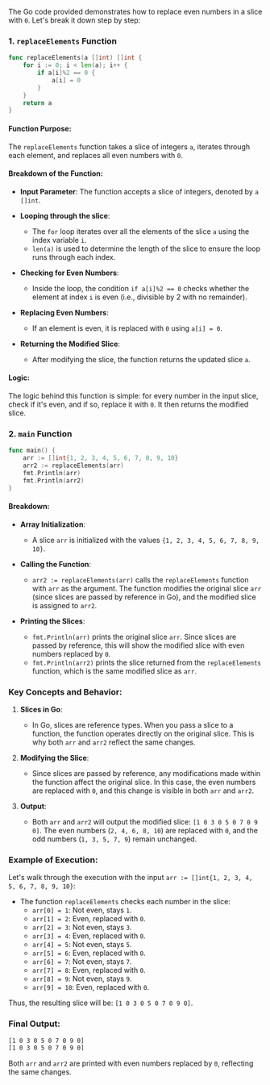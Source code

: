 The Go code provided demonstrates how to replace even numbers in a slice with `0`. Let's break it down step by step:

### **1. `replaceElements` Function**

```go
func replaceElements(a []int) []int {
    for i := 0; i < len(a); i++ {
        if a[i]%2 == 0 {
            a[i] = 0
        }
    }
    return a
}
```

#### Function Purpose:
The `replaceElements` function takes a slice of integers `a`, iterates through each element, and replaces all even numbers with `0`.

#### Breakdown of the Function:
- **Input Parameter**: The function accepts a slice of integers, denoted by `a []int`.
- **Looping through the slice**: 
  - The `for` loop iterates over all the elements of the slice `a` using the index variable `i`.
  - `len(a)` is used to determine the length of the slice to ensure the loop runs through each index.
  
- **Checking for Even Numbers**:
  - Inside the loop, the condition `if a[i]%2 == 0` checks whether the element at index `i` is even (i.e., divisible by 2 with no remainder).
  
- **Replacing Even Numbers**:
  - If an element is even, it is replaced with `0` using `a[i] = 0`.

- **Returning the Modified Slice**: 
  - After modifying the slice, the function returns the updated slice `a`.

#### Logic:
The logic behind this function is simple: for every number in the input slice, check if it's even, and if so, replace it with `0`. It then returns the modified slice.

### **2. `main` Function**

```go
func main() {
    arr := []int{1, 2, 3, 4, 5, 6, 7, 8, 9, 10}
    arr2 := replaceElements(arr)
    fmt.Println(arr)
    fmt.Println(arr2)
}
```

#### Breakdown:
- **Array Initialization**:
  - A slice `arr` is initialized with the values `{1, 2, 3, 4, 5, 6, 7, 8, 9, 10}`.
  
- **Calling the Function**:
  - `arr2 := replaceElements(arr)` calls the `replaceElements` function with `arr` as the argument. The function modifies the original slice `arr` (since slices are passed by reference in Go), and the modified slice is assigned to `arr2`.

- **Printing the Slices**:
  - `fmt.Println(arr)` prints the original slice `arr`. Since slices are passed by reference, this will show the modified slice with even numbers replaced by `0`.
  - `fmt.Println(arr2)` prints the slice returned from the `replaceElements` function, which is the same modified slice as `arr`.

### **Key Concepts and Behavior:**

1. **Slices in Go**:
   - In Go, slices are reference types. When you pass a slice to a function, the function operates directly on the original slice. This is why both `arr` and `arr2` reflect the same changes.
   
2. **Modifying the Slice**:
   - Since slices are passed by reference, any modifications made within the function affect the original slice. In this case, the even numbers are replaced with `0`, and this change is visible in both `arr` and `arr2`.

3. **Output**:
   - Both `arr` and `arr2` will output the modified slice: `[1 0 3 0 5 0 7 0 9 0]`. The even numbers (`2, 4, 6, 8, 10`) are replaced with `0`, and the odd numbers (`1, 3, 5, 7, 9`) remain unchanged.

### **Example of Execution**:
Let's walk through the execution with the input `arr := []int{1, 2, 3, 4, 5, 6, 7, 8, 9, 10}`:

- The function `replaceElements` checks each number in the slice:
  - `arr[0] = 1`: Not even, stays `1`.
  - `arr[1] = 2`: Even, replaced with `0`.
  - `arr[2] = 3`: Not even, stays `3`.
  - `arr[3] = 4`: Even, replaced with `0`.
  - `arr[4] = 5`: Not even, stays `5`.
  - `arr[5] = 6`: Even, replaced with `0`.
  - `arr[6] = 7`: Not even, stays `7`.
  - `arr[7] = 8`: Even, replaced with `0`.
  - `arr[8] = 9`: Not even, stays `9`.
  - `arr[9] = 10`: Even, replaced with `0`.

Thus, the resulting slice will be: `[1 0 3 0 5 0 7 0 9 0]`.

### **Final Output**:
```bash
[1 0 3 0 5 0 7 0 9 0]
[1 0 3 0 5 0 7 0 9 0]
```

Both `arr` and `arr2` are printed with even numbers replaced by `0`, reflecting the same changes.